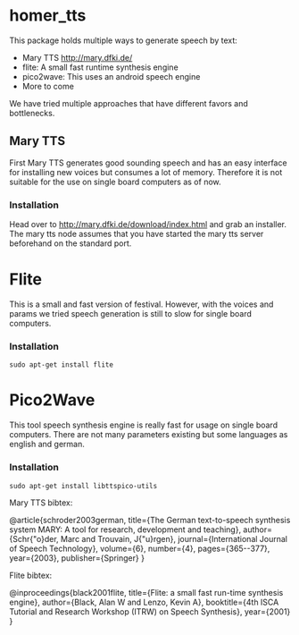 # homer_tts

This package holds multiple ways to generate speech by text:

* Mary TTS http://mary.dfki.de/
* flite: A small fast runtime synthesis engine
* pico2wave: This uses an android speech engine
* More to come

We have tried multiple approaches that have different favors and bottlenecks. 

## Mary TTS
First Mary TTS generates good sounding speech and has an easy interface for installing
new voices but consumes a lot of memory. Therefore it is not suitable for the use
on single board computers as of now.

### Installation

Head over to http://mary.dfki.de/download/index.html and grab an installer. 
The mary tts node assumes that you have started the mary tts server beforehand on
the standard port.

# Flite 

This is a small and fast version of festival. However, with the voices and params
we tried speech generation is still to slow for single board computers.

### Installation

```
sudo apt-get install flite
```

# Pico2Wave

This tool speech synthesis engine is really fast for usage on single board computers. 
There are not many parameters existing but some languages as english and german.

### Installation

```
sudo apt-get install libttspico-utils
```

Mary TTS bibtex:


@article{schroder2003german,
  title={The German text-to-speech synthesis system MARY: A tool for research, development and teaching},
  author={Schr{\"o}der, Marc and Trouvain, J{\"u}rgen},
  journal={International Journal of Speech Technology},
  volume={6},
  number={4},
  pages={365--377},
  year={2003},
  publisher={Springer}
}

Flite bibtex:

@inproceedings{black2001flite,
  title={Flite: a small fast run-time synthesis engine},
  author={Black, Alan W and Lenzo, Kevin A},
  booktitle={4th ISCA Tutorial and Research Workshop (ITRW) on Speech Synthesis},
  year={2001}
}
